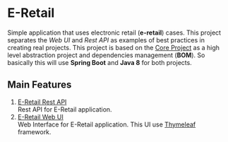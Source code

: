 # E-Retail
Simple application that uses electronic retail (**e-retail**) cases. This project separates the _Web UI_ and _Rest API_ as examples of best practices in creating real projects.
This project is based on the [Core Project](https://github.com/davidch93/core#core-project) as a high level abstraction project and dependencies management (**BOM**). 
So basically this will use **Spring Boot** and **Java 8** for both projects.


## Main Features
1. [E-Retail Rest API](https://github.com/davidch93/eretail/tree/master/eretail-rest#e-retail-rest-api)<br/>
   Rest API for E-Retail application.
2. [E-Retail Web UI](https://github.com/davidch93/eretail/tree/master/eretail-ui#e-retail-web-ui)<br/>
   Web Interface for E-Retail application. This UI use [Thymeleaf](https://www.thymeleaf.org/) framework.
